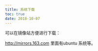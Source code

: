 ```yaml
---
title: 系统下载
toc: true
date: 2018-10-07
---
```



可以在镜像站方便进行下载：

http://mirrors.163.com 里面有ubuntu 系统等。
